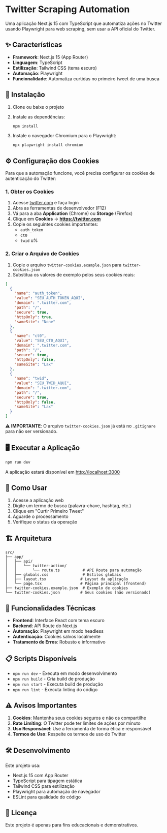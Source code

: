 # Twitter Scraping Automation

Uma aplicação Next.js 15 com TypeScript que automatiza ações no Twitter usando Playwright para web scraping, sem usar a API oficial do Twitter.

## ✨ Características

- **Framework**: Next.js 15 (App Router)
- **Linguagem**: TypeScript
- **Estilização**: Tailwind CSS (tema escuro)
- **Automação**: Playwright
- **Funcionalidade**: Automatiza curtidas no primeiro tweet de uma busca

## 🚀 Instalação

1. Clone ou baixe o projeto
2. Instale as dependências:

   ```bash
   npm install
   ```

3. Instale o navegador Chromium para o Playwright:
   ```bash
   npx playwright install chromium
   ```

## ⚙️ Configuração dos Cookies

Para que a automação funcione, você precisa configurar os cookies de autenticação do Twitter:

### 1. Obter os Cookies

1. Acesse [twitter.com](https://twitter.com) e faça login
2. Abra as ferramentas de desenvolvedor (F12)
3. Vá para a aba **Application** (Chrome) ou **Storage** (Firefox)
4. Clique em **Cookies** → **https://twitter.com**
5. Copie os seguintes cookies importantes:
   - `auth_token`
   - `ct0`
   - `twid` u%

### 2. Criar o Arquivo de Cookies

1. Copie o arquivo `twitter-cookies.example.json` para `twitter-cookies.json`
2. Substitua os valores de exemplo pelos seus cookies reais:

```json
[
  {
    "name": "auth_token",
    "value": "SEU_AUTH_TOKEN_AQUI",
    "domain": ".twitter.com",
    "path": "/",
    "secure": true,
    "httpOnly": true,
    "sameSite": "None"
  },
  {
    "name": "ct0",
    "value": "SEU_CT0_AQUI",
    "domain": ".twitter.com",
    "path": "/",
    "secure": true,
    "httpOnly": false,
    "sameSite": "Lax"
  },
  {
    "name": "twid",
    "value": "SEU_TWID_AQUI",
    "domain": ".twitter.com",
    "path": "/",
    "secure": true,
    "httpOnly": false,
    "sameSite": "Lax"
  }
]
```

⚠️ **IMPORTANTE**: O arquivo `twitter-cookies.json` já está no `.gitignore` para não ser versionado.

## 🖥️ Executar a Aplicação

```bash
npm run dev
```

A aplicação estará disponível em [http://localhost:3000](http://localhost:3000)

## 📱 Como Usar

1. Acesse a aplicação web
2. Digite um termo de busca (palavra-chave, hashtag, etc.)
3. Clique em "Curtir Primeiro Tweet"
4. Aguarde o processamento
5. Verifique o status da operação

## 🏗️ Arquitetura

```
src/
├── app/
│   ├── api/
│   │   └── twitter-action/
│   │       └── route.ts          # API Route para automação
│   ├── globals.css               # Estilos globais
│   ├── layout.tsx               # Layout da aplicação
│   └── page.tsx                 # Página principal (frontend)
├── twitter-cookies.example.json  # Exemplo de cookies
└── twitter-cookies.json         # Seus cookies (não versionado)
```

## 🔧 Funcionalidades Técnicas

- **Frontend**: Interface React com tema escuro
- **Backend**: API Route do Next.js
- **Automação**: Playwright em modo headless
- **Autenticação**: Cookies salvos localmente
- **Tratamento de Erros**: Robusto e informativo

## 📋 Scripts Disponíveis

- `npm run dev` - Executa em modo desenvolvimento
- `npm run build` - Cria build de produção
- `npm run start` - Executa build de produção
- `npm run lint` - Executa linting do código

## ⚠️ Avisos Importantes

1. **Cookies**: Mantenha seus cookies seguros e não os compartilhe
2. **Rate Limiting**: O Twitter pode ter limites de ações por minuto
3. **Uso Responsável**: Use a ferramenta de forma ética e responsável
4. **Termos de Uso**: Respeite os termos de uso do Twitter

## 🛠️ Desenvolvimento

Este projeto usa:

- Next.js 15 com App Router
- TypeScript para tipagem estática
- Tailwind CSS para estilização
- Playwright para automação de navegador
- ESLint para qualidade do código

## 📄 Licença

Este projeto é apenas para fins educacionais e demonstrativos.

